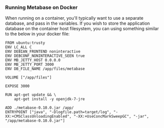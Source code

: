 ### Running Metabase on Docker

When running on a container, you'll typically want to use a separate database, and pass in the variables. If you wish to store the application database on the container host filesystem, you can using something similar to the below in your docker file:

    FROM ubuntu:trusty
    ENV LC_ALL C
    ENV DEBIAN_FRONTEND noninteractive
    ENV DEBCONF_NONINTERACTIVE_SEEN true
    ENV MB_JETTY_HOST 0.0.0.0
    ENV MB_JETTY_PORT 3000
    ENV DB_FILE_NAME /app/files/metabase

    VOLUME ["/app/files"]

    EXPOSE 3000

    RUN apt-get update && \
        apt-get install -y openjdk-7-jre

    ADD ./metabase-0.10.0.jar /app/
    ENTRYPOINT ["java", "-Dlogfile.path=target/log", "-XX:+CMSClassUnloadingEnabled", "-XX:+UseConcMarkSweepGC", "-jar", "/app/metabase-0.10.0.jar"]
